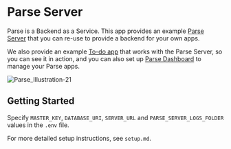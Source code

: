 # Parse Server
Parse is a Backend as a Service. This app provides an example [Parse Server](https://github.com/ParsePlatform/parse-server) that you can re-use to provide a backend for your own apps.

We also provide an example [To-do app](https://gomix.com/#!/project/parse-todo) that works with the  Parse Server, so you can see it in action, and you can also set up [Parse Dashboard](https://gomix.com/#!/project/parse-dashboard) to manage your Parse apps.

![Parse_Illustration-21](https://hyperdev.wpengine.com/wp-content/uploads/2016/08/Parse_Illustration-21-1024x538.jpg)

## Getting Started
Specify `MASTER_KEY`, `DATABASE_URI`, `SERVER_URL` and `PARSE_SERVER_LOGS_FOLDER` values in the `.env` file.

For more detailed setup instructions, see `setup.md`.